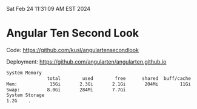 Sat Feb 24 11:31:09 AM EST 2024

# Angular Ten Second Look

Code: https://github.com/kusl/angulartensecondlook

Deployment: https://github.com/angularten/angularten.github.io

```bash
System Memory
               total        used        free      shared  buff/cache   available
Mem:            15Gi       2.3Gi       2.1Gi       204Mi        11Gi        13Gi
Swap:          8.0Gi       284Mi       7.7Gi
System Storage
1.2G	.
